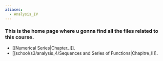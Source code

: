 ```yaml
---
aliases:
  - Analysis_IV
---
```

### This is the home page where u gonna find all the files related to this course.

- [[Numerical Series|Chapter_I]].
- [[school/s3/analysis_4/Sequences and Series of Functions|Chapitre_II]].